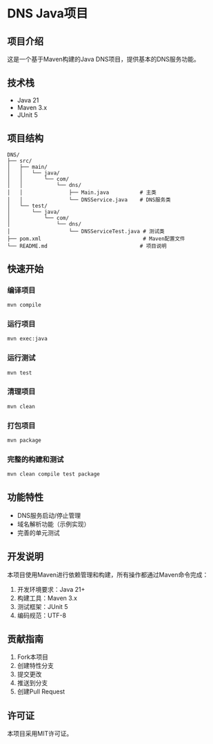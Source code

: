 # DNS Java项目

## 项目介绍

这是一个基于Maven构建的Java DNS项目，提供基本的DNS服务功能。

## 技术栈

- Java 21
- Maven 3.x
- JUnit 5

## 项目结构

```
DNS/
├── src/
│   ├── main/
│   │   └── java/
│   │       └── com/
│   │           └── dns/
│   │               ├── Main.java          # 主类
│   │               └── DNSService.java    # DNS服务类
│   └── test/
│       └── java/
│           └── com/
│               └── dns/
│                   └── DNSServiceTest.java # 测试类
├── pom.xml                                 # Maven配置文件
└── README.md                              # 项目说明
```

## 快速开始

### 编译项目
```bash
mvn compile
```

### 运行项目
```bash
mvn exec:java
```

### 运行测试
```bash
mvn test
```

### 清理项目
```bash
mvn clean
```

### 打包项目
```bash
mvn package
```

### 完整的构建和测试
```bash
mvn clean compile test package
```

## 功能特性

- DNS服务启动/停止管理
- 域名解析功能（示例实现）
- 完善的单元测试

## 开发说明

本项目使用Maven进行依赖管理和构建，所有操作都通过Maven命令完成：

1. 开发环境要求：Java 21+
2. 构建工具：Maven 3.x
3. 测试框架：JUnit 5
4. 编码规范：UTF-8

## 贡献指南

1. Fork本项目
2. 创建特性分支
3. 提交更改
4. 推送到分支
5. 创建Pull Request

## 许可证

本项目采用MIT许可证。 